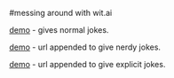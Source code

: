 #messing around with wit.ai

[demo](http://fast-inlet-5756.herokuapp.com/) - gives normal jokes.

[demo](http://fast-inlet-5756.herokuapp.com/?Body=give%20me%20a%20nerdy%20joke) - url appended to give nerdy jokes.

[demo](http://fast-inlet-5756.herokuapp.com/?Body=give%20me%20a%20explicit%20joke) - url appended to give explicit jokes.

